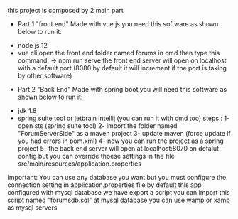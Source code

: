 this project is composed by 2 main part
* Part 1 "front end" Made with vue js you need this software as shown below to run it:
- node js 12
- vue cli
 open the front end folder named forums in cmd then type this command:
-> npm run serve 
the front end server will open on localhost with a default port (8080 by default it will increment if the port is taking by other software)
* Part 2 "Back End" Made with spring boot you will need this software as shown below to run it:
- jdk 1.8 
- spring suite tool or jetbrain intellij (you can run it with cmd too)
steps :
1- open sts (spring suite tool)
2- import the folder named "ForumServerSide" as a maven project
3- update maven (force update if you had errors in pom.xml)
4- now you can run the project as a spring project
5- the back end server will open at localhost:8070 on defalut config but you can override thoese settings 
in the file src/main/resources/application.properties

Important:
You can use any database you want but you must configure the connection setting in application.properties file
by default this app configured with mysql database we have export a script you can import this script named "forumsdb.sql"
at mysql database
you can use wamp or xamp as mysql servers 
